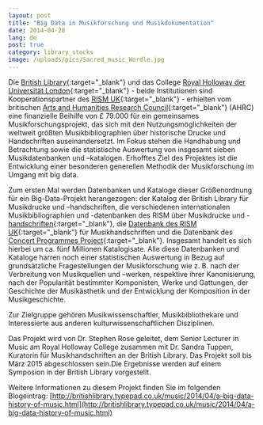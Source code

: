 ```yaml
---
layout: post
title: "Big Data in Musikforschung und Musikdokumentation"
date: 2014-04-28
lang: de
post: true
category: library_stocks
image: /uploads/pics/Sacred_music_Wordle.jpg
---
```



Die [British Library](http://www.bl.uk/){:target="_blank"} und das College [Royal Holloway der Universität London](https://www.royalholloway.ac.uk/home.aspx){:target="_blank"} - beide Institutionen sind Kooperationspartner des [RISM UK](http://www.rism.org.uk/){:target="_blank"} - erhielten vom britischen [Arts and Humanities Research Council](http://www.ahrc.ac.uk/Pages/Home.aspx){:target="_blank"} (AHRC) eine finanzielle Beihilfe von £ 79.000 für ein gemeinsames Musikforschungsprojekt, das sich mit den Nutzungsmöglichkeiten der weltweit größten Musikbibliographien über historische Drucke und Handschriften auseinandersetzt. Im Fokus stehen die Handhabung und Betrachtung sowie die statistische Auswertung von insgesamt sieben Musikdatenbanken und –katalogen. Erhofftes Ziel des Projektes ist die Entwicklung einer besonderen generellen Methodik der Musikforschung im Umgang mit big data.

Zum ersten Mal werden Datenbanken und Kataloge dieser Größenordnung für ein Big-Data-Projekt herangezogen: der Katalog der British Library für Musikdrucke und –handschriften, die verschiedenen internationalen Musikbibliographien und -datenbanken des RISM über Musikdrucke und -[handschriften](http://opac.rism.info/){:target="_blank"}, die [Datenbank des RISM UK](http://www.rism.org.uk/){:target="_blank"} für Musikhandschriften und die Datenbank des [Concert Programmes Project](http://www.concertprogrammes.org.uk/){:target="_blank"}. Insgesamt handelt es sich hierbei um ca. fünf Millionen Katalogisate. Alle diese Datenbanken und Kataloge harren noch einer statistischen Auswertung in Bezug auf grundsätzliche Fragestellungen der Musikforschung wie z. B. nach der Verbreitung von Musikquellen und –werken, respektive ihrer Kanonisierung, nach der Popularität bestimmter Komponisten, Werke und Gattungen, der Geschichte der Musikästhetik und der Entwicklung der Komposition in der Musikgeschichte.

Zur Zielgruppe gehören Musikwissenschaftler, Musikbibliothekare und Interessierte aus anderen kulturwissenschaftlichen Disziplinen.

Das Projekt wird von Dr. Stephen Rose geleitet, dem Senior Lecturer in Music am Royal Holloway College zusammen mit Dr. Sandra Tuppen, Kuratorin für Musikhandschriften an der British Library. Das Projekt soll bis März 2015 abgeschlossen sein.Die Ergebnisse werden auf einem Symposion in der British Library vorgestellt.

Weitere Informationen zu diesem Projekt finden Sie im folgenden Blogeintrag: [http://britishlibrary.typepad.co.uk/music/2014/04/a-big-data-history-of-music.html](http://britishlibrary.typepad.co.uk/music/2014/04/a-big-data-history-of-music.html)
